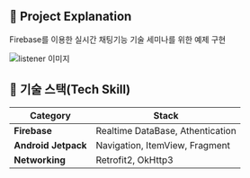 ## 📌 Project Explanation
    
Firebase를 이용한 실시간 채팅기능 기술 세미나를 위한 예제 구현


![listener 이미지](./images/listener.png)




## 📌 기술 스택(Tech Skill)
    
 | Category                                                   | Stack                                                   |
| ------------------------------------------------------------ | ------------------------------------------------------- |
| **Firebase**| Realtime DataBase, Athentication
| **Android Jetpack**| Navigation, ItemView, Fragment  |
| **Networking** | Retrofit2, OkHttp3           |
